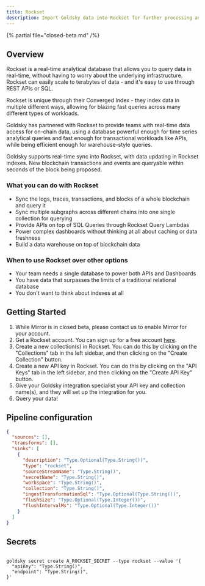 ```yaml
---
title: Rockset
description: Import Goldsky data into Rockset for further processing and querying.
---
```


{% partial file="closed-beta.md" /%}

## Overview

Rockset is a real-time analytical database that allows you to query data in real-time, without having to worry about the underlying infrastructure. Rockset can easily scale to terabytes of data - and it's easy to use through REST APIs or SQL.

Rockset is unique through their Converged Index - they index data in multiple different ways, allowing for blazing fast queries across many different types of workloads.

Goldsky has partnered with Rockset to provide teams with real-time data access for on-chain data, using a database powerful enough for time series analytical queries and fast enough for transactional workloads like APIs, while being efficient enough for warehouse-style queries.

Goldsky supports real-time sync into Rockset, with data updating in Rockset indexes. New blockchain transactions and events are queryable within seconds of the block being proposed.

### What you can do with Rockset

- Sync the logs, traces, transactions, and blocks of a whole blockchain and query it
- Sync multiple subgraphs across different chains into one single collection for querying
- Provide APIs on top of SQL Queries through Rockset Query Lambdas
- Power complex dashboards without thinking at all about caching or data freshness
- Build a data warehouse on top of blockchain data

### When to use Rockset over other options

- Your team needs a single database to power both APIs and Dashboards
- You have data that surpasses the limits of a traditional relational database
- You don't want to think about indexes at all

## Getting Started

1. While Mirror is in closed beta, please contact us to enable Mirror for your account.
1. Get a Rockset account. You can sign up for a free account [here](https://rockset.com/signup/).
1. Create a new collection(s) in Rockset. You can do this by clicking on the "Collections" tab in the left sidebar, and then clicking on the "Create Collection" button.
1. Create a new API key in Rockset. You can do this by clicking on the "API Keys" tab in the left sidebar, and then clicking on the "Create API Key" button.
1. Give your Goldsky integration specialist your API key and collection name(s), and they will set up the integration for you.
1. Query your data!

## Pipeline configuration

```json
{
  "sources": [],
  "transforms": [],
  "sinks": [
    {
      "description": "Type.Optional(Type.String())",
      "type": "rockset",
      "sourceStreamName": "Type.String()",
      "secretName": "Type.String()",
      "workspace": "Type.String()",
      "collection": "Type.String()",
      "ingestTransformationSql": "Type.Optional(Type.String())",
      "flushSize": "Type.Optional(Type.Integer())",
      "flushIntervalMs": "Type.Optional(Type.Integer())"
    }
  ]
}
```

## Secrets

```shell

goldsky secret create A_ROCKSET_SECRET --type rockset --value '{
  "apiKey": "Type.String()",
  "endpoint": "Type.String()",
}'
```
